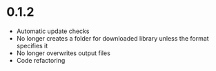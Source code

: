 # 0.1.2
* Automatic update checks
* No longer creates a folder for downloaded library unless the format specifies it
* No longer overwrites output files
* Code refactoring
